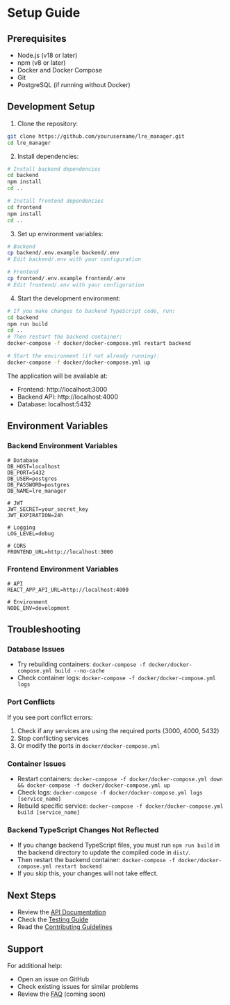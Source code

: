 # Setup Guide

## Prerequisites

- Node.js (v18 or later)
- npm (v8 or later)
- Docker and Docker Compose
- Git
- PostgreSQL (if running without Docker)

## Development Setup

1. Clone the repository:
```bash
git clone https://github.com/yourusername/lre_manager.git
cd lre_manager
```

2. Install dependencies:
```bash
# Install backend dependencies
cd backend
npm install
cd ..

# Install frontend dependencies
cd frontend
npm install
cd ..
```

3. Set up environment variables:
```bash
# Backend
cp backend/.env.example backend/.env
# Edit backend/.env with your configuration

# Frontend
cp frontend/.env.example frontend/.env
# Edit frontend/.env with your configuration
```

4. Start the development environment:
```bash
# If you make changes to backend TypeScript code, run:
cd backend
npm run build
cd ..
# Then restart the backend container:
docker-compose -f docker/docker-compose.yml restart backend

# Start the environment (if not already running):
docker-compose -f docker/docker-compose.yml up
```

The application will be available at:
- Frontend: http://localhost:3000
- Backend API: http://localhost:4000
- Database: localhost:5432

## Environment Variables

### Backend Environment Variables
```env
# Database
DB_HOST=localhost
DB_PORT=5432
DB_USER=postgres
DB_PASSWORD=postgres
DB_NAME=lre_manager

# JWT
JWT_SECRET=your_secret_key
JWT_EXPIRATION=24h

# Logging
LOG_LEVEL=debug

# CORS
FRONTEND_URL=http://localhost:3000
```

### Frontend Environment Variables
```env
# API
REACT_APP_API_URL=http://localhost:4000

# Environment
NODE_ENV=development
```

## Troubleshooting

### Database Issues
- Try rebuilding containers: `docker-compose -f docker/docker-compose.yml build --no-cache`
- Check container logs: `docker-compose -f docker/docker-compose.yml logs`

### Port Conflicts
If you see port conflict errors:
1. Check if any services are using the required ports (3000, 4000, 5432)
2. Stop conflicting services
3. Or modify the ports in `docker/docker-compose.yml`

### Container Issues
- Restart containers: `docker-compose -f docker/docker-compose.yml down && docker-compose -f docker/docker-compose.yml up`
- Check logs: `docker-compose -f docker/docker-compose.yml logs [service_name]`
- Rebuild specific service: `docker-compose -f docker/docker-compose.yml build [service_name]`

### Backend TypeScript Changes Not Reflected
- If you change backend TypeScript files, you must run `npm run build` in the backend directory to update the compiled code in `dist/`.
- Then restart the backend container: `docker-compose -f docker/docker-compose.yml restart backend`
- If you skip this, your changes will not take effect.

## Next Steps

- Review the [API Documentation](API.md)
- Check the [Testing Guide](TESTING.md)
- Read the [Contributing Guidelines](CONTRIBUTING.md)

## Support

For additional help:
- Open an issue on GitHub
- Check existing issues for similar problems
- Review the [FAQ](FAQ.md) (coming soon)
